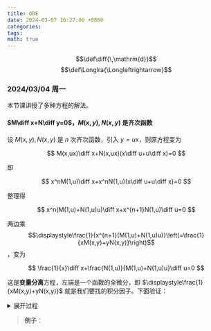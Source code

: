 ```yaml
---
title: ODE
date: 2024-03-07 16:27:00 +0800
categories:
tags:
math: true
---
```

$$\def\diff{\,\mathrm{d}}$$
$$\def\Longlra{\Longleftrightarrow}$$




### 2024/03/04 周一
本节课讲授了多种方程的解法。
#### $M\diff x+N\diff y=0$，$M(x,y),N(x,y)$ 是齐次函数
设 $M(x,y),N(x,y)$ 是 $n$ 次齐次函数，引入 $y=ux$，则原方程变为

$$
M(x,ux)\diff x+N(x,ux)(x\diff u+u\diff x)=0
$$

即

$$
x^nM(1,u)\diff x+x^nN(1,u)(x\diff u+u\diff x)=0
$$

整理得

$$
x^n(M(1,u)+N(1,u)u)\diff x+x^{n+1}N(1,u)\diff u=0
$$

两边乘 $$\displaystyle\frac{1}{x^{n+1}(M(1,u)+N(1,u)u)}\left(=\frac{1}{xM(x,y)+yN(x,y)}\right)$$，变为

$$
\frac{1}{x}\diff x+\frac{N(1,u)}{M(1,u)+N(1,u)u}\diff u=0
$$

这是**变量分离**方程，左端是一个函数的全微分，即 $\displaystyle\frac{1}{xM(x,y)+yN(x,y)}$ 就是我们要找的积分因子。下面验证：
<details>
  <summary>展开过程</summary>
$$
\begin{align}
&\frac{\partial}{\partial y}\left(\frac{M(x,y)}{xM+yN}\right)\\
=\,&\frac{M_y(xM+yN)-M(xM_y+N+yN_y)}{(xM+yN)^2}\\
=\,&\frac{yM_yN-MN-yMN_y}{(xM+yN)^2}\\
\\
&\frac{\partial}{\partial x}\left(\frac{N(x,y)}{xM+yN}\right)\\
=\,&\frac{xN_xM-MN-xM_xN}{(xM+yN)^2}
\end{align}
$$

因此

$$
\begin{align}
&\frac{\partial}{\partial y}\left(\frac{M(x,y)}{xM+yN}\right)=\frac{\partial}{\partial x}\left(\frac{N(x,y)}{xM+yN}\right)\\
\Longlra\,&yM_yN-yMN_y=xMN_x-xM_xN\\
\Longlra\,&N(xM_x+yM_y)=M(xN_x+yN_y)\\
\Longlra\,&N\cdot nM=M\cdot nN
\end{align}
$$

故得证。（这里用到了欧拉恒等式：若 $M(x,y)$ 是 $n$ 次齐次函数，则 $xM_x+yM_y=nM$）


</details>

> **例子**：